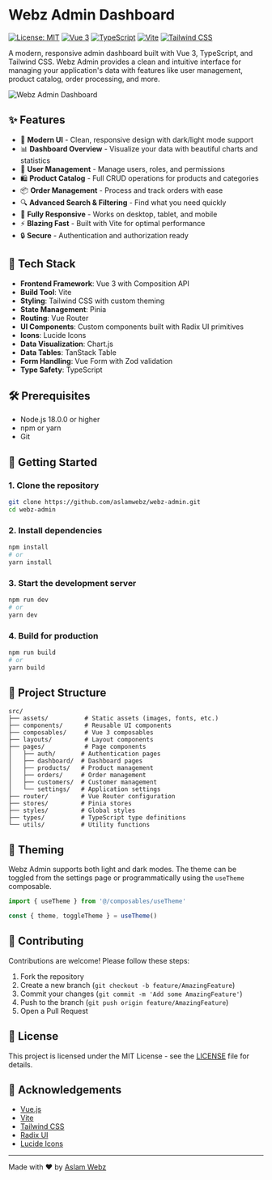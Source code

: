 # Webz Admin Dashboard

[![License: MIT](https://img.shields.io/badge/License-MIT-yellow.svg)](https://opensource.org/licenses/MIT)
[![Vue 3](https://img.shields.io/badge/Vue-3.5.17-42b883?logo=vue.js)](https://vuejs.org/)
[![TypeScript](https://img.shields.io/badge/TypeScript-5.8.3-3178c6?logo=typescript)](https://www.typescriptlang.org/)
[![Vite](https://img.shields.io/badge/Vite-7.0.4-646CFF?logo=vite)](https://vitejs.dev/)
[![Tailwind CSS](https://img.shields.io/badge/Tailwind_CSS-4.1.11-06B6D4?logo=tailwind-css)](https://tailwindcss.com/)

A modern, responsive admin dashboard built with Vue 3, TypeScript, and Tailwind CSS. Webz Admin provides a clean and intuitive interface for managing your application's data with features like user management, product catalog, order processing, and more.

![Webz Admin Dashboard](https://webz-admin.vercel.app/)

## ✨ Features

- 🎨 **Modern UI** - Clean, responsive design with dark/light mode support
- 📊 **Dashboard Overview** - Visualize your data with beautiful charts and statistics
- 👥 **User Management** - Manage users, roles, and permissions
- 🛍️ **Product Catalog** - Full CRUD operations for products and categories
- 📦 **Order Management** - Process and track orders with ease
- 🔍 **Advanced Search & Filtering** - Find what you need quickly
- 📱 **Fully Responsive** - Works on desktop, tablet, and mobile
- ⚡ **Blazing Fast** - Built with Vite for optimal performance
- 🔒 **Secure** - Authentication and authorization ready

## 🚀 Tech Stack

- **Frontend Framework**: Vue 3 with Composition API
- **Build Tool**: Vite
- **Styling**: Tailwind CSS with custom theming
- **State Management**: Pinia
- **Routing**: Vue Router
- **UI Components**: Custom components built with Radix UI primitives
- **Icons**: Lucide Icons
- **Data Visualization**: Chart.js
- **Data Tables**: TanStack Table
- **Form Handling**: Vue Form with Zod validation
- **Type Safety**: TypeScript

## 🛠️ Prerequisites

- Node.js 18.0.0 or higher
- npm or yarn
- Git

## 🚀 Getting Started

### 1. Clone the repository

```bash
git clone https://github.com/aslamwebz/webz-admin.git
cd webz-admin
```

### 2. Install dependencies

```bash
npm install
# or
yarn install
```

### 3. Start the development server

```bash
npm run dev
# or
yarn dev
```

### 4. Build for production

```bash
npm run build
# or
yarn build
```

## 📁 Project Structure

```
src/
├── assets/          # Static assets (images, fonts, etc.)
├── components/      # Reusable UI components
├── composables/     # Vue 3 composables
├── layouts/         # Layout components
├── pages/           # Page components
│   ├── auth/       # Authentication pages
│   ├── dashboard/  # Dashboard pages
│   ├── products/   # Product management
│   ├── orders/     # Order management
│   ├── customers/  # Customer management
│   └── settings/   # Application settings
├── router/         # Vue Router configuration
├── stores/         # Pinia stores
├── styles/         # Global styles
├── types/          # TypeScript type definitions
└── utils/          # Utility functions
```

## 🎨 Theming

Webz Admin supports both light and dark modes. The theme can be toggled from the settings page or programmatically using the `useTheme` composable.

```typescript
import { useTheme } from '@/composables/useTheme'

const { theme, toggleTheme } = useTheme()
```

## 🤝 Contributing

Contributions are welcome! Please follow these steps:

1. Fork the repository
2. Create a new branch (`git checkout -b feature/AmazingFeature`)
3. Commit your changes (`git commit -m 'Add some AmazingFeature'`)
4. Push to the branch (`git push origin feature/AmazingFeature`)
5. Open a Pull Request

## 📄 License

This project is licensed under the MIT License - see the [LICENSE](LICENSE) file for details.

## 🙏 Acknowledgements

- [Vue.js](https://vuejs.org/)
- [Vite](https://vitejs.dev/)
- [Tailwind CSS](https://tailwindcss.com/)
- [Radix UI](https://www.radix-ui.com/)
- [Lucide Icons](https://lucide.dev/)

---

Made with ❤️ by [Aslam Webz](https://github.com/aslamwebz)

